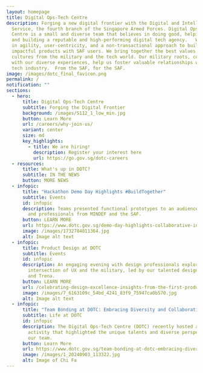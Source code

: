 ```yaml
---
layout: homepage
title: Digital Ops-Tech Centre
description: Forging a new digital frontier with the Digital and Intelligence
  Service, the fourth branch of the Singapore Armed Forces. Digital Ops-Tech
  Centre is a small and diverse team that believes in doing good, helping users,
  and building a reputable and high-performing digital tech agency.   We believe
  in agility, user-centricity, and a non-transactional approach to building
  impactful products with SAF users. We bring together the best values and
  cultures from the military and the tech world. Our military roots, combined
  with our diverse experiences, help us foster valuable relationships with the
  tech industry.  From the SAF, for the SAF.
image: /images/dotc_final_favicon.png
permalink: /
notification: ""
sections:
  - hero:
      title: Digital Ops-Tech Centre
      subtitle: Forging the Digital Frontier
      background: /images/S112_1_low_min.jpg
      button: Learn More
      url: /careers/why-join-us/
      variant: center
      size: md
      key_highlights:
        - title: We are hiring!
          description: Register your interest here
          url: https://go.gov.sg/dotc-careers
  - resources:
      title: What's up in DOTC?
      subtitle: IN THE NEWS
      button: MORE NEWS
  - infopic:
      title: "Hackathon Demo Day Highlights #BuildTogether"
      subtitle: Events
      id: infopic
      description: Teams presented functional prototypes to an audience of agencies
        and professionals from MINDEF and the SAF.
      button: LEARN MORE
      url: https://www.dotc.gov.sg/demo-day-highlights-collaborative-innovation-shines-at-dotc-s-inaugural-hackathon/
      image: /images/1732784811364.jpg
      alt: Image alt text
  - infopic:
      title: Product Design at DOTC
      subtitle: Events
      id: infopic
      description: An engaging evening with design professionals exploring the unique
        intersection of UX and the military, led by our talented designers, Joel
        and Trena.
      button: LEARN MORE
      url: /celebrating-design-excellence-insights-from-the-first-product-design-talk/
      image: /images/7_6163109c_54bd_4241_83f9_75947ca0b570.jpg
      alt: Image alt text
  - infopic:
      title: "Team Bonding at DOTC: Embracing Diversity and Collaboration"
      subtitle: Life at DOTC
      id: infopic
      description: The Digital Ops-Tech Centre (DOTC) recently hosted a team bonding
        activity that highlighted the unique talents and diverse perspectives of
        our team.
      button: Learn More
      url: https://www.dotc.gov.sg/team-bonding-at-dotc-embracing-diversity-and-collaboration/
      image: /images/1_20240903_113322.jpg
      alt: Image of Chi Fa
---
```

